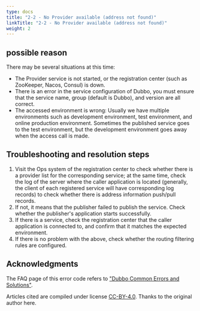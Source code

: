 ```yaml
---
type: docs
title: "2-2 - No Provider available (address not found)"
linkTitle: "2-2 - No Provider available (address not found)"
weight: 2
---
```


## possible reason
There may be several situations at this time:

* The Provider service is not started, or the registration center (such as ZooKeeper, Nacos, Consul) is down.
* There is an error in the service configuration of Dubbo, you must ensure that the service name, group (default is Dubbo), and version are all correct.
* The accessed environment is wrong: Usually we have multiple environments such as development environment, test environment, and online production environment. Sometimes the published service goes to the test environment, but the development environment goes away when the access call is made.

## Troubleshooting and resolution steps
1. Visit the Ops system of the registration center to check whether there is a provider list for the corresponding service; at the same time, check the log of the server where the caller application is located (generally, the client of each registered service will have corresponding log records) to check whether there is address information push/pull records.
2. If not, it means that the publisher failed to publish the service. Check whether the publisher's application starts successfully.
3. If there is a service, check the registration center that the caller application is connected to, and confirm that it matches the expected environment.
4. If there is no problem with the above, check whether the routing filtering rules are configured.

## Acknowledgments
The FAQ page of this error code refers to ["Dubbo Common Errors and Solutions"](https://github.com/StabilityMan/StabilityGuide/blob/master/docs/diagnosis/plugin/rpc/%E7%B3%BB%E7%BB%9F%E7%A8%B3%E5%AE%9A%E6%80%A7%E2%80%94%E2%80%94Dubbo%E5%B8%B8%E8%A7%81%E9%94%99%E8%AF%AF%E5%8F%8A%E8%A7%A3%E5%86%B3%E6%96%B9%E6%B3%95.md).

Articles cited are compiled under license [CC-BY-4.0](http://creativecommons.org/licenses/by/4.0/). Thanks to the original author here.


<p style="margin-top: 3rem;"> </p>